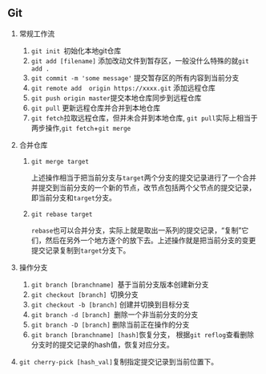 ## Git

1. 常规工作流
   1. `git init `初始化本地git仓库
   2. `git add [filename]` 添加改动文件到暂存区，一般没什么特殊的就`git add .`
   3. `git commit -m 'some message'` 提交暂存区的所有内容到当前分支
   4. `git remote add  origin https://xxxx.git` 添加远程仓库
   5. `git push origin master`提交本地仓库同步到远程仓库
   6. `git pull` 更新远程仓库并合并到本地仓库
   7. `git fetch`拉取远程仓库，但并未合并到本地仓库, `git pull`实际上相当于两步操作,`git fetch`+`git merge`

2. 合并仓库

   1. `git merge target`

      上述操作相当于把当前分支与`target`两个分支的提交记录进行了一个合并并提交到当前分支的一个新的节点，改节点包括两个父节点的提交记录，即当前分支和`target`分支。

   2. `git rebase target`

      `rebase`也可以合并分支，实际上就是取出一系列的提交记录，“复制”它们，然后在另外一个地方逐个的放下去。上述操作就是把当前分支的变更提交记录复制到`target`分支下。

3. 操作分支

   1. `git branch [branchname] `基于当前分支版本创建新分支
   2. `git checkout [branch] `切换分支
   3. `git checkout -b [branch]` 创建并切换到目标分支
   4. `git branch -d [branch] `删除一个非当前分支的分支
   5. `git branch -D [branch]` 删除当前正在操作的分支
   6. `git branch [branchname] [hash]`恢复分支， 根据`git reflog`查看删除分支时的提交记录的hash值，恢复对应分支。

4. `git cherry-pick [hash_val]`复制指定提交记录到当前位置下。